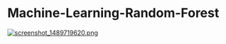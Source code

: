 # Machine-Learning-Random-Forest

[![screenshot_1489719620.png](https://s19.postimg.org/4kf1a00tv/screenshot_1489719620.png)](https://postimg.org/image/l86jchvlb/)
